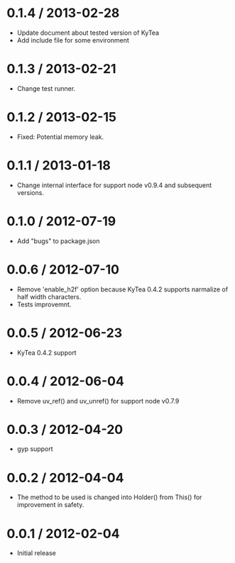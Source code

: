 0.1.4 / 2013-02-28
==================

  * Update document about tested version of KyTea
  * Add include file for some environment

0.1.3 / 2013-02-21
==================

  * Change test runner.

0.1.2 / 2013-02-15
==================

  * Fixed: Potential memory leak.

0.1.1 / 2013-01-18
==================

  * Change internal interface for support node v0.9.4 and subsequent versions.

0.1.0 / 2012-07-19
==================

  * Add "bugs" to package.json

0.0.6 / 2012-07-10
==================

  * Remove 'enable_h2f' option because KyTea 0.4.2 supports narmalize of half width characters.
  * Tests improvemnt.

0.0.5 / 2012-06-23
==================

  * KyTea 0.4.2 support

0.0.4 / 2012-06-04
==================

  * Remove uv_ref() and uv_unref() for support node v0.7.9

0.0.3 / 2012-04-20
==================

  * gyp support

0.0.2 / 2012-04-04
==================

  * The method to be used is changed into Holder() from This() for improvement in safety. 

0.0.1 / 2012-02-04
==================

  * Initial release
